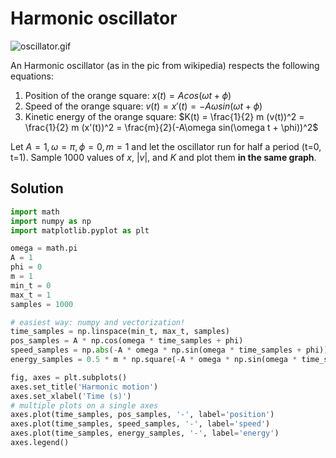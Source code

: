 # Harmonic oscillator

![oscillator.gif](https://upload.wikimedia.org/wikipedia/commons/0/07/Easy_harmonic_oscillator.gif)

An Harmonic oscillator (as in the pic from wikipedia) respects the following equations:

1. Position of the orange square: $x(t) = A cos(\omega t + \phi)$
2. Speed of the orange square: $v(t) = x'(t) = -A\omega sin(\omega t + \phi)$
3. Kinetic energy of the orange square: $K(t) = \frac{1}{2} m (v(t))^2 = \frac{1}{2} m (x'(t))^2 = \frac{m}{2}(-A\omega sin(\omega t + \phi))^2$

Let $A=1, \omega=\pi, \phi=0, m=1$ and let the oscillator run for half a period (t=0, t=1). Sample 1000 values of $x$, $|v|$, and $K$ and plot them **in the same graph**.

## Solution

```py
import math
import numpy as np
import matplotlib.pyplot as plt

omega = math.pi
A = 1
phi = 0
m = 1
min_t = 0
max_t = 1
samples = 1000

# easiest way: numpy and vectorization!
time_samples = np.linspace(min_t, max_t, samples)
pos_samples = A * np.cos(omega * time_samples + phi)
speed_samples = np.abs(-A * omega * np.sin(omega * time_samples + phi))
energy_samples = 0.5 * m * np.square(-A * omega * np.sin(omega * time_samples + phi))

fig, axes = plt.subplots()
axes.set_title('Harmonic motion')
axes.set_xlabel('Time (s)')
# multiple plots on a single axes
axes.plot(time_samples, pos_samples, '-', label='position')
axes.plot(time_samples, speed_samples, '-', label='speed')
axes.plot(time_samples, energy_samples, '-', label='energy')
axes.legend()
```
